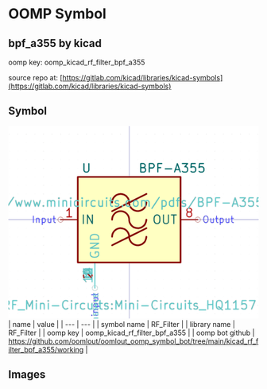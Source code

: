 # OOMP Symbol  
## bpf_a355  by kicad  
  
oomp key: oomp_kicad_rf_filter_bpf_a355  
  
source repo at: [https://gitlab.com/kicad/libraries/kicad-symbols](https://gitlab.com/kicad/libraries/kicad-symbols)  
## Symbol  
  
[![working.png](working_600.png)](working.png)  
| name | value | 
| --- | --- | 
| symbol name | RF_Filter | 
| library name | RF_Filter | 
| oomp key | oomp_kicad_rf_filter_bpf_a355 | 
| oomp bot github | https://github.com/oomlout/oomlout_oomp_symbol_bot/tree/main/kicad_rf_filter_bpf_a355/working | 
## Images  
